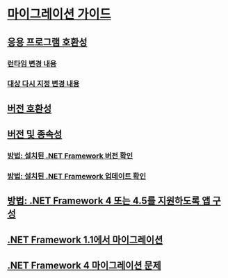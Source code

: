 # [마이그레이션 가이드](index.md)
## [응용 프로그램 호환성](application-compatibility.md)
### [런타임 변경 내용](runtime/index.md)
### [대상 다시 지정 변경 내용](retargeting/index.md)
## [버전 호환성](version-compatibility.md)
## [버전 및 종속성](versions-and-dependencies.md)
### [방법: 설치된 .NET Framework 버전 확인](how-to-determine-which-versions-are-installed.md)
### [방법: 설치된 .NET Framework 업데이트 확인](how-to-determine-which-net-framework-updates-are-installed.md)
## [방법: .NET Framework 4 또는 4.5를 지원하도록 앱 구성](how-to-configure-an-app-to-support-net-framework-4-or-4-5.md)
## [.NET Framework 1.1에서 마이그레이션](migrating-from-the-net-framework-1-1.md)
## [.NET Framework 4 마이그레이션 문제](net-framework-4-migration-issues.md)
